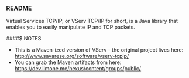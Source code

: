 ### README

Virtual Services TCP/IP, or VServ TCP/IP for short, is a Java library that enables you to easily manipulate IP and TCP packets.

####$ NOTES

* This is a Maven-ized version of VServ - the original project lives here: http://www.savarese.org/software/vserv-tcpip/
* You can grab the Maven artifacts from here: https://dev.limone.me/nexus/content/groups/public/